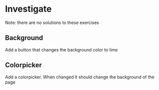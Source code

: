 # Investigate

Note: there are no solutions to these exercises

## Background

Add a button that changes the background color to lime

## Colorpicker

Add a colorpicker. When changed it should change the background of the page
